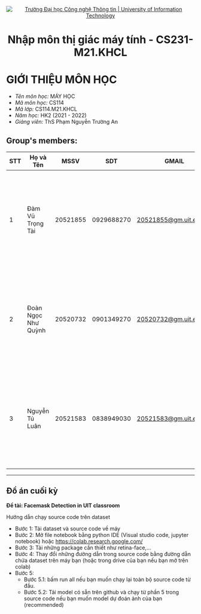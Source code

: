 <!-- Banner -->
<p align="center">
  <a href="https://www.uit.edu.vn/" title="Trường Đại học Công nghệ Thông tin" style="border: none;">
    <img src="https://i.imgur.com/WmMnSRt.png" alt="Trường Đại học Công nghệ Thông tin | University of Information Technology">
  </a>
</p>
<h1 align="center">Nhập môn thị giác máy tính - CS231-M21.KHCL</h1>

# GIỚI THIỆU MÔN HỌC
- *Tên môn học:* MÁY HỌC
- *Mã môn học:* CS114
- *Mã lớp:* CS114.M21.KHCL
- *Năm học:* HK2 (2021 - 2022)
- *Giảng viên:* ThS Phạm Nguyễn Trường An
## Group's members:
| STT | Họ và Tên |MSSV|SDT|GMAIL|IMAGE|
|---|---|---|---|---|---|
| 1 | Đàm Vũ Trọng Tài |20521855|0929688270|20521855@gm.uit.edu.vn|<img src="https://user-images.githubusercontent.com/100103795/162102305-01010498-6fc7-4f3c-8e35-2070bd30597d.png" data-canonical-src="https://user-images.githubusercontent.com/100103795/162102305-01010498-6fc7-4f3c-8e35-2070bd30597d.png" width="200" height="260" />|
| 2 | Đoàn Ngọc Như Quỳnh |20520732|0901349270|20520732@gm.uit.edu.vn|<img src="https://user-images.githubusercontent.com/100103795/162102353-567e0ec9-aba0-4a02-b1fd-d9b2fc3adb2a.png" data-canonical-src="https://user-images.githubusercontent.com/100103795/162102353-567e0ec9-aba0-4a02-b1fd-d9b2fc3adb2a.png" width="200" height="260" />|
| 3 | Nguyễn Tú Luân |20521583|0838949030|20521583@gm.uit.edu.vn|<img src="https://user-images.githubusercontent.com/100103795/162102789-8685ffd7-ac4d-46ee-be30-8ae637752717.png" data-canonical-src="https://user-images.githubusercontent.com/100103795/162102789-8685ffd7-ac4d-46ee-be30-8ae637752717.png" width="200" height="260" />|

-----------------------------------------------
## Đồ án cuối kỳ
**Đề tài: Facemask Detection in UIT classroom** 

Hướng dẫn chạy source code trên dataset
- Bước 1: Tải dataset và source code về máy
- Bước 2: Mở file notebook bằng python IDE (Visual studio code, jupyter notebook) hoặc https://colab.research.google.com/
- Bước 3: Tải những package cần thiết như retina-face,...
- Bước 4: Thay đổi những đường dẫn trong source code bằng đường dẫn chứa dataset trên máy bạn (hoặc trong drive của bạn nếu bạn mở trên colab)
- Bước 5:
  + Bước 5.1: bấm run all nếu bạn muốn chạy lại toàn bộ source code từ đầu.
  + Bước 5.2: Tải model có sẵn trên github và chạy từ phần 5 trong source code nếu bạn muốn model dự đoán ảnh của bạn (recommended)
